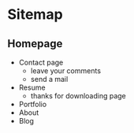 # Sitemap
## **Homepage**
- Contact page
    - leave your comments
    - send a mail
- Resume
    - thanks for downloading page
- Portfolio
- About
- Blog